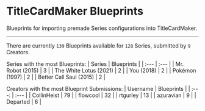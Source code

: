 # TitleCardMaker Blueprints

Blueprints for importing premade Series configurations into TitleCardMaker.

---

There are currently `139` Blueprints available for `128` Series, submitted by `9` Creators.

Series with the most Blueprints:
| Series | Blueprints |
| :--- | :--- |
| Mr. Robot (2015) | 3 |
| The White Lotus (2021) | 2 |
| You (2018) | 2 |
| Pokémon (1997) | 2 |
| Better Call Saul (2015) | 2 |

Creators with the most Blueprint Submissions:
| Username | Blueprints |
| :---: | :--- |
| CollinHeist | 79 |
| flowcool | 32 |
| rtgurley | 13 |
| azuravian | 9 |
| Departed | 6 |

